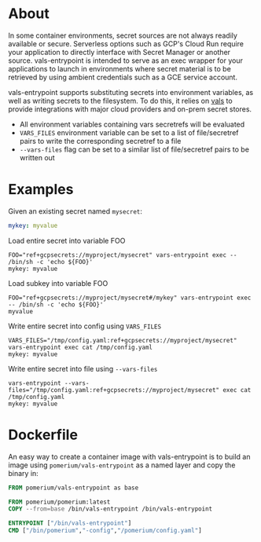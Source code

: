 # About

In some container environments, secret sources are not always readily available or secure.  Serverless options such as GCP's Cloud Run require your application to directly
interface with Secret Manager or another source.  vals-entrypoint is intended to serve as an exec wrapper for your applications to launch in environments where secret material is to be retrieved by using ambient credentials such as a GCE service account.

vals-entrypoint supports substituting secrets into environment variables, as well as writing secrets to the filesystem.  To do this, it relies on [vals](https://github.com/variantdev/vals) to provide integrations with major cloud providers and on-prem secret stores.

- All environment variables containing vars secretrefs will be evaluated
- `VARS_FILES` environment variable can be set to a list of file/secretref pairs to write the corresponding secretref to a file
- `--vars-files` flag can be set to a similar list of file/secretref pairs to be written out

# Examples

Given an existing secret named `mysecret`:
```yaml
mykey: myvalue
```

Load entire secret into variable FOO
```shell
FOO="ref+gcpsecrets://myproject/mysecret" vars-entrypoint exec -- /bin/sh -c 'echo ${FOO}'
mykey: myvalue
```

Load subkey into variable FOO
```shell
FOO="ref+gcpsecrets://myproject/mysecret#/mykey" vars-entrypoint exec -- /bin/sh -c 'echo ${FOO}'
myvalue
```

Write entire secret into config using `VARS_FILES`
```shell
VARS_FILES="/tmp/config.yaml:ref+gcpsecrets://myproject/mysecret" vars-entrypoint exec cat /tmp/config.yaml
mykey: myvalue
```

Write entire secret into file using `--vars-files`
```shell
vars-entrypoint --vars-files="/tmp/config.yaml:ref+gcpsecrets://myproject/mysecret" exec cat /tmp/config.yaml
mykey: myvalue
```

# Dockerfile

An easy way to create a container image with vals-entrypoint is to build an image using `pomerium/vals-entrypoint` as a named layer and copy the binary in:

```Dockerfile
FROM pomerium/vals-entrypoint as base

FROM pomerium/pomerium:latest
COPY --from=base /bin/vals-entrypoint /bin/vals-entrypoint

ENTRYPOINT ["/bin/vals-entrypoint"]
CMD ["/bin/pomerium","-config","/pomerium/config.yaml"]
```
